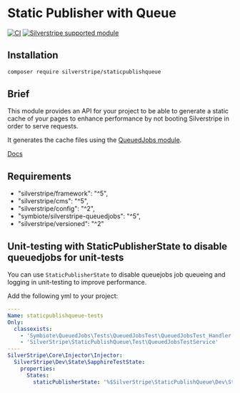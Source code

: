 # Static Publisher with Queue

[![CI](https://github.com/silverstripe/silverstripe-staticpublishqueue/actions/workflows/ci.yml/badge.svg)](https://github.com/silverstripe/silverstripe-staticpublishqueue/actions/workflows/ci.yml)
[![Silverstripe supported module](https://img.shields.io/badge/silverstripe-supported-0071C4.svg)](https://www.silverstripe.org/software/addons/silverstripe-commercially-supported-module-list/)

## Installation

```sh
composer require silverstripe/staticpublishqueue
```

## Brief

This module provides an API for your project to be able to generate a static cache of your pages to enhance
performance by not booting Silverstripe in order to serve requests.

It generates the cache files using the [QueuedJobs module](https://github.com/symbiote/silverstripe-queuedjobs).

[Docs](docs/en/index.md)

## Requirements

* "silverstripe/framework": "^5",
* "silverstripe/cms": "^5",
* "silverstripe/config": "^2",
* "symbiote/silverstripe-queuedjobs": "^5",
* "silverstripe/versioned": "^2"

## Unit-testing with StaticPublisherState to disable queuedjobs for unit-tests

You can use `StaticPublisherState` to disable queuejobs job queueing and logging in unit-testing to improve performance.

Add the following yml to your project:

```yml
----
Name: staticpublishqueue-tests
Only:
  classexists:
    - 'Symbiote\QueuedJobs\Tests\QueuedJobsTest\QueuedJobsTest_Handler'
    - 'SilverStripe\StaticPublishQueue\Test\QueuedJobsTestService'
----
SilverStripe\Core\Injector\Injector:
  SilverStripe\Dev\State\SapphireTestState:
    properties:
      States:
        staticPublisherState: '%$SilverStripe\StaticPublishQueue\Dev\StaticPublisherState'
```
